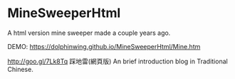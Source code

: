 MineSweeperHtml
===============

A html version mine sweeper made a couple years ago.

DEMO: https://dolphinwing.github.io/MineSweeperHtml/Mine.htm

http://goo.gl/7Lk8Tq 踩地雷(網頁版) 
An brief introduction blog in Traditional Chinese.

